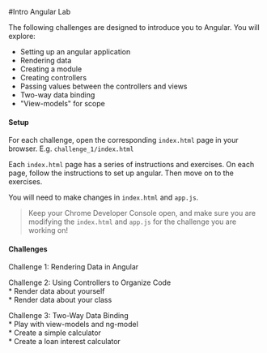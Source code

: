 #Intro Angular Lab

The following challenges are designed to introduce you to Angular.  You will explore:
* Setting up an angular application
* Rendering data
* Creating a module
* Creating controllers
* Passing values between the controllers and views
* Two-way data binding
* "View-models" for scope

#### Setup
For each challenge, open the corresponding `index.html` page in your browser. E.g. `challenge_1/index.html`

Each `index.html` page has a series of instructions and exercises. On each page, follow the instructions to set up angular. Then move on to the exercises.

You will need to make changes in `index.html` and `app.js`.

> Keep your Chrome Developer Console open, and make sure you are modifying the `index.html` and `app.js` for the challenge you are working on!

#### Challenges
Challenge 1: Rendering Data in Angular

Challenge 2: Using Controllers to Organize Code  
    * Render data about yourself  
    * Render data about your class  
    
Challenge 3: Two-Way Data Binding  
    * Play with view-models and ng-model   
    * Create a simple calculator  
    * Create a loan interest calculator  
